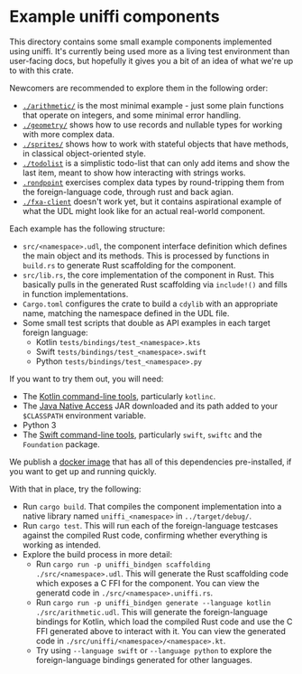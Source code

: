 # Example uniffi components

This directory contains some small example components implemented using uniffi. It's currently being used
more as a living test environment than user-facing docs, but hopefully it gives you a bit of an idea of
what we're up to with this crate.

Newcomers are recommended to explore them in the following order:

* [`./arithmetic/`](./arithmetic/) is the most minimal example - just some plain functions that operate
  on integers, and some minimal error handling.
* [`./geometry/`](./geometry/) shows how to use records and nullable types for working with more complex
  data.
* [`./sprites/`](./sprites/) shows how to work with stateful objects that have methods, in classical
  object-oriented style.
* [`./todolist`](./todolist/) is a simplistic todo-list that can only add items and show the last item,
  meant to show how interacting with strings works.
* [`.rondpoint`](./rondpoint/) exercises complex data types by round-tripping them from the foreign-language
  code, through rust and back agian.
* [`./fxa-client`](./fxa-client/) doesn't work yet, but it contains aspirational example of what the UDL
  might look like for an actual real-world component.

Each example has the following structure:

* `src/<namespace>.udl`, the component interface definition which defines the main object and its methods.
  This is processed by functions in `build.rs` to generate Rust scaffolding for the component.
* `src/lib.rs`, the core implementation of the component in Rust. This basically
  pulls in the generated Rust scaffolding via `include!()` and fills in function implementations.
* `Cargo.toml` configures the crate to build a `cdylib` with an appropriate name, matching the
  namespace defined in the UDL file.
* Some small test scripts that double as API examples in each target foreign language:
  * Kotlin `tests/bindings/test_<namespace>.kts`
  * Swift `tests/bindings/test_<namespace>.swift`
  * Python `tests/bindings/test_<namespace>.py`

If you want to try them out, you will need:

* The [Kotlin command-line tools](https://kotlinlang.org/docs/tutorials/command-line.html), particularly `kotlinc`.
* The [Java Native Access](https://github.com/java-native-access/jna#download) JAR downloaded and its path
  added to your `$CLASSPATH` environment variable.
* Python 3
* The [Swift command-line tools](https://swift.org/download/), particularly `swift`, `swiftc` and
  the `Foundation` package.

We publish a [docker image](https://hub.docker.com/r/rfkelly/uniffi-ci) that has all of this dependencies
pre-installed, if you want to get up and running quickly.

With that in place, try the following:

* Run `cargo build`. That compiles the component implementation into a native library named `uniffi_<namespace>`
  in `../target/debug/`.
* Run `cargo test`.  This will run each of the foreign-language testcases against the compiled Rust code,
  confirming whether everything is working as intended.
* Explore the build process in more detail:
  * Run `cargo run -p uniffi_bindgen scaffolding ./src/<namespace>.udl`.
    This will generate the Rust scaffolding code which exposes a C FFI for the component.
    You can view the generatd code in `./src/<namespace>.uniffi.rs`.
  * Run `cargo run -p uniffi_bindgen generate --language kotlin ./src/arithmetic.udl`.
    This will generate the foreign-language bindings for Kotlin, which load the compiled Rust code
    and use the C FFI generated above to interact with it.
    You can view the generated code in `./src/uniffi/<namespace>/<namespace>.kt`.
  * Try using `--language swift` or `--language python` to explore the foreign-language bindings
    generated for other languages.
